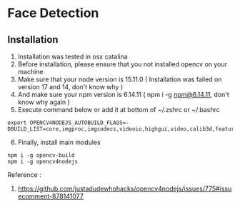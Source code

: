 # Face Detection

## Installation
1. Installation was tested in osx catalina
2. Before installation, please ensure that you not installed opencv on your machine
3. Make sure that your node version is 15.11.0 ( Installation was failed on version 17 and 14, don't know why )
4. And make sure your npm version is 6.14.11 ( npm i -g npm@6.14.11, don't know why again )
5. Execute command below or add it at bottom of ~/.zshrc or ~/.bashrc
```
export OPENCV4NODEJS_AUTOBUILD_FLAGS=-DBUILD_LIST=core,imgproc,imgcodecs,videoio,highgui,video,calib3d,features2d,objdetect,dnn,ml,flann,photo,stitching,gapi
```
6. Finally, install main modules
```
npm i -g opencv-build
npm i -g opencv4nodejs
``` 

Reference :
1. https://github.com/justadudewhohacks/opencv4nodejs/issues/775#issuecomment-878141077
